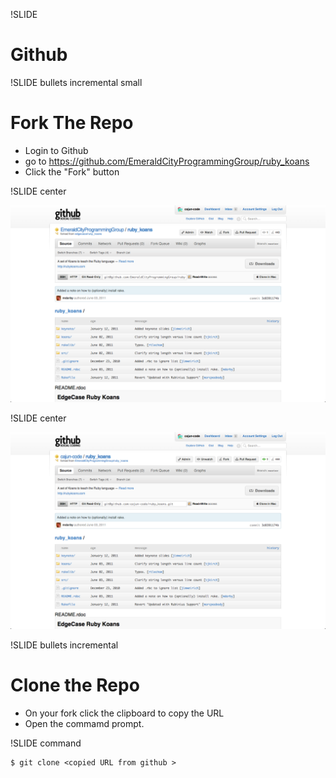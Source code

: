 !SLIDE 
# Github #

!SLIDE bullets incremental small
# Fork The Repo #

* Login to Github
* go to https://github.com/EmeraldCityProgrammingGroup/ruby_koans
* Click the "Fork" button

!SLIDE center

![ALT Github Koans](emerald_hub.png)

!SLIDE center

![alt Fork Koans](forked_koans.png)

!SLIDE bullets incremental
# Clone the Repo #

* On your fork click the clipboard to copy the URL
* Open the commamd prompt.  

!SLIDE command
  
    $ git clone <copied URL from github >
  
